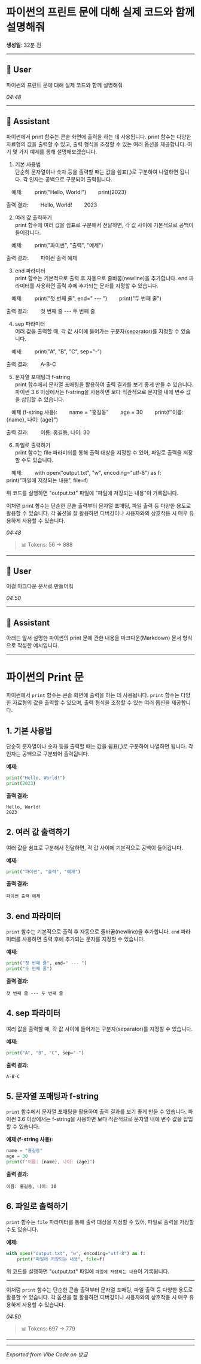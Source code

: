 # 파이썬의 프린트 문에 대해 실제 코드와 함께 설명해줘

**생성일**: 32분 전

---

## 👤 User

파이썬의 프린트 문에 대해 실제 코드와 함께 설명해줘

*04:48*

---

## 🤖 Assistant

파이썬에서 print 함수는 콘솔 화면에 출력을 하는 데 사용됩니다. print 함수는 다양한 자료형의 값을 출력할 수 있고, 출력 형식을 조정할 수 있는 여러 옵션을 제공합니다. 여기 몇 가지 예제를 통해 설명해보겠습니다.

1. 기본 사용법  
단순히 문자열이나 숫자 등을 출력할 때는 값을 쉼표(,)로 구분하여 나열하면 됩니다. 각 인자는 공백으로 구분되어 출력됩니다.
  
 예제:
  print("Hello, World!")
  print(2023)  

출력 결과:
  Hello, World!
  2023

2. 여러 값 출력하기  
print 함수에 여러 값을 쉼표로 구분해서 전달하면, 각 값 사이에 기본적으로 공백이 들어갑니다.
  
 예제:
  print("파이썬", "출력", "예제")
  
출력 결과:
  파이썬 출력 예제

3. end 파라미터  
print 함수는 기본적으로 출력 후 자동으로 줄바꿈(newline)을 추가합니다. end 파라미터를 사용하면 출력 후에 추가되는 문자를 지정할 수 있습니다.
  
 예제:
  print("첫 번째 줄", end=" --- ")
  print("두 번째 줄")
  
출력 결과:
  첫 번째 줄 --- 두 번째 줄

4. sep 파라미터  
여러 값을 출력할 때, 각 값 사이에 들어가는 구분자(separator)를 지정할 수 있습니다.
  
 예제:
  print("A", "B", "C", sep="-")
  
출력 결과:
  A-B-C

5. 문자열 포매팅과 f-string  
print 함수에서 문자열 포매팅을 활용하여 출력 결과를 보기 좋게 만들 수 있습니다. 파이썬 3.6 이상에서는 f-string을 사용하면 보다 직관적으로 문자열 내에 변수 값을 삽입할 수 있습니다.
  
 예제 (f-string 사용):
  name = "홍길동"
  age = 30
  print(f"이름: {name}, 나이: {age}")
  
출력 결과:
  이름: 홍길동, 나이: 30

6. 파일로 출력하기  
print 함수는 file 파라미터를 통해 출력 대상을 지정할 수 있어, 파일로 출력을 저장할 수도 있습니다.
  
 예제:
  with open("output.txt", "w", encoding="utf-8") as f:
   print("파일에 저장되는 내용", file=f)
  
위 코드를 실행하면 "output.txt" 파일에 "파일에 저장되는 내용"이 기록됩니다.

이처럼 print 함수는 단순한 콘솔 출력부터 문자열 포매팅, 파일 출력 등 다양한 용도로 활용할 수 있습니다. 각 옵션을 잘 활용하면 디버깅이나 사용자와의 상호작용 시 매우 유용하게 사용할 수 있습니다.

*04:48*

> 📊 Tokens: 56 → 888

---

## 👤 User

이걸 마크다운 문서로 만들어줘

*04:50*

---

## 🤖 Assistant

아래는 앞서 설명한 파이썬의 print 문에 관한 내용을 마크다운(Markdown) 문서 형식으로 작성한 예시입니다.

--------------------------------------------------

# 파이썬의 Print 문

파이썬에서 `print` 함수는 콘솔 화면에 출력을 하는 데 사용됩니다. `print` 함수는 다양한 자료형의 값을 출력할 수 있으며, 출력 형식을 조정할 수 있는 여러 옵션을 제공합니다.

## 1. 기본 사용법

단순히 문자열이나 숫자 등을 출력할 때는 값을 쉼표(,)로 구분하여 나열하면 됩니다. 각 인자는 공백으로 구분되어 출력됩니다.

**예제:**

```python
print("Hello, World!")
print(2023)
```

**출력 결과:**

```
Hello, World!
2023
```

## 2. 여러 값 출력하기

여러 값을 쉼표로 구분해서 전달하면, 각 값 사이에 기본적으로 공백이 들어갑니다.

**예제:**

```python
print("파이썬", "출력", "예제")
```

**출력 결과:**

```
파이썬 출력 예제
```

## 3. end 파라미터

`print` 함수는 기본적으로 출력 후 자동으로 줄바꿈(newline)을 추가합니다. `end` 파라미터를 사용하면 출력 후에 추가되는 문자를 지정할 수 있습니다.

**예제:**

```python
print("첫 번째 줄", end=" --- ")
print("두 번째 줄")
```

**출력 결과:**

```
첫 번째 줄 --- 두 번째 줄
```

## 4. sep 파라미터

여러 값을 출력할 때, 각 값 사이에 들어가는 구분자(separator)를 지정할 수 있습니다.

**예제:**

```python
print("A", "B", "C", sep="-")
```

**출력 결과:**

```
A-B-C
```

## 5. 문자열 포매팅과 f-string

`print` 함수에서 문자열 포매팅을 활용하여 출력 결과를 보기 좋게 만들 수 있습니다. 파이썬 3.6 이상에서는 f-string을 사용하면 보다 직관적으로 문자열 내에 변수 값을 삽입할 수 있습니다.

**예제 (f-string 사용):**

```python
name = "홍길동"
age = 30
print(f"이름: {name}, 나이: {age}")
```

**출력 결과:**

```
이름: 홍길동, 나이: 30
```

## 6. 파일로 출력하기

`print` 함수는 `file` 파라미터를 통해 출력 대상을 지정할 수 있어, 파일로 출력을 저장할 수도 있습니다.

**예제:**

```python
with open("output.txt", "w", encoding="utf-8") as f:
    print("파일에 저장되는 내용", file=f)
```

위 코드를 실행하면 "output.txt" 파일에 `파일에 저장되는 내용`이 기록됩니다.

--------------------------------------------------

이처럼 `print` 함수는 단순한 콘솔 출력부터 문자열 포매팅, 파일 출력 등 다양한 용도로 활용할 수 있습니다. 각 옵션을 잘 활용하면 디버깅이나 사용자와의 상호작용 시 매우 유용하게 사용할 수 있습니다.

*04:50*

> 📊 Tokens: 697 → 779

---


---

*Exported from Vibe Code on 방금*
